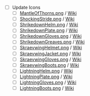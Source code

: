 - [ ] Update Icons
    - [ ] [MantleOfThorns.png](./src/Icons/MantleOfThorns.png) / [Wiki](https://dauntless.fandom.com/wiki/Mantle_of_Thorns?file=Mantle_of_Thorns_Icon_001.png)
    - [ ] [ShockingStride.png](./src/Icons/ShockingStride.png) / [Wiki](https://dauntless.fandom.com/wiki/Shocking_Stride?file=Zaga_Greaves_Icon_001.png)
    - [ ] [ShrikedownHelm.png](./src/Icons/ShrikedownHelm.png) / [Wiki](https://dauntless.fandom.com/wiki/Shrikedown_Helm?file=Shrike_Helm_Icon_001.png)
    - [ ] [ShrikedownPlate.png](./src/Icons/ShrikedownPlate.png) / [Wiki](https://dauntless.fandom.com/wiki/Shrikedown_Plate?file=Shrike_Plate_Icon_001.png)
    - [ ] [ShrikedownGloves.png](./src/Icons/ShrikedownGloves.png) / [Wiki](https://dauntless.fandom.com/wiki/Shrikedown_Gloves?file=Shrike_Gauntlets_Icon_001.png)
    - [ ] [ShrikedownGreaves.png](./src/Icons/ShrikedownGreaves.png) / [Wiki](https://dauntless.fandom.com/wiki/Shrikedown_Greaves?file=Shrike_Greaves_Icon_001.png)
    - [ ] [SkraevwingHelmet.png](./src/Icons/SkraevwingHelmet.png) / [Wiki](https://dauntless.fandom.com/wiki/Skraevwing_Helmet?file=Skraev_Helm_Icon_001.png)
    - [ ] [SkraevwingJacket.png](./src/Icons/SkraevwingJacket.png) / [Wiki](https://dauntless.fandom.com/wiki/Skraevwing_Jacket?file=Skraev_Plate_Icon_001.png)
    - [ ] [SkraevwingGloves.png](./src/Icons/SkraevwingGloves.png) / [Wiki](https://dauntless.fandom.com/wiki/Skraevwing_Gloves?file=Skraev_Gloves_Icon_001.png)
    - [ ] [SkraevwingBoots.png](./src/Icons/SkraevwingBoots.png) / [Wiki](https://dauntless.fandom.com/wiki/Skraevwing_Boots?file=Skraev_Greaves_Icon_001.png)
    - [ ] [LightningHelm.png](./src/Icons/LightningHelm.png) / [Wiki](https://dauntless.fandom.com/wiki/Lightning_Helm?file=Stormhelm_Icon_001.png)
    - [ ] [LightningPlate.png](./src/Icons/LightningPlate.png) / [Wiki](https://dauntless.fandom.com/wiki/Lightning_Plate?file=Stormplate_Icon_001.png)
    - [ ] [LightningGloves.png](./src/Icons/LightningGloves.png) / [Wiki](https://dauntless.fandom.com/wiki/Lightning_Gloves?file=Stormbracers_Icon_001.png)
    - [ ] [LightningBoots.png](./src/Icons/LightningBoots.png) / [Wiki](https://dauntless.fandom.com/wiki/Lightning_Boots?file=Stormboots_Icon_001.png)
